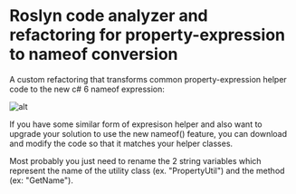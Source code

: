 # Roslyn code analyzer and refactoring for property-expression to nameof conversion

A custom refactoring that transforms common property-expression helper code to the new c# 6 nameof expression:

![alt](https://www.fusonic.net/developers/2015/03/16/roslyn-compiler-fun-implementing-a-property-expression-analyzer-and-refactoring/diagnostic-preview.png)

If you have some similar form of expresison helper and also want to upgrade your solution to use the new nameof() feature, you can download and modify the code so that it matches your helper classes. 

Most probably you just need to rename the 2 string variables which represent the name of the utility class (ex. "PropertyUtil") and the method (ex: "GetName").
